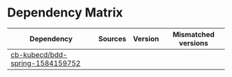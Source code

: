 # Dependency Matrix

Dependency | Sources | Version | Mismatched versions
---------- | ------- | ------- | -------------------
[cb-kubecd/bdd-spring-1584159752](https://github.com/cb-kubecd/bdd-spring-1584159752.git) |  | []() | 
